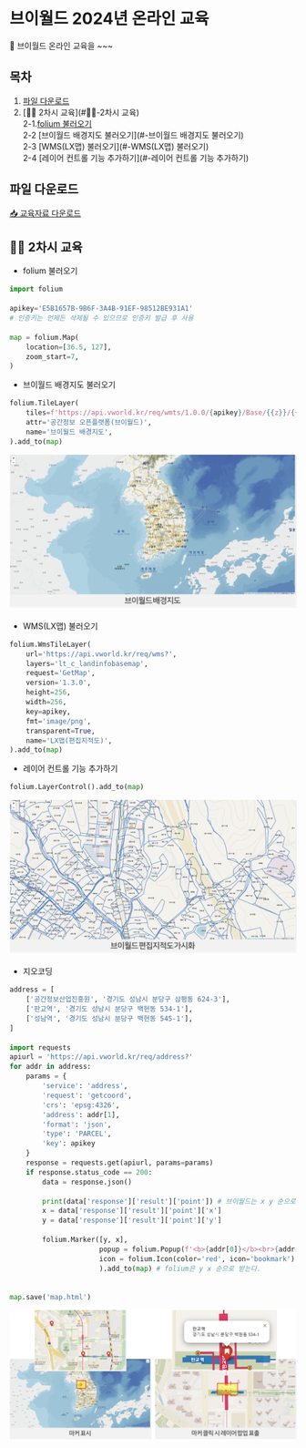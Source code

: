 # 브이월드 2024년 온라인 교육

🙌 브이월드 온라인 교육을 ~~~

## 목차
1. [파일 다운로드](#파일-다운로드)   
2. [🙋‍♀️ 2차시 교육](#🙋‍♀️‍-2차시 교육)   
    2-1.[folium 불러오기](#-folium-불러오기)   
    2-2 [브이월드 배경지도 불러오기](#-브이월드 배경지도 불러오기)   
    2-3 [WMS(LX맵) 불러오기](#-WMS(LX맵) 불러오기)   
    2-4 [레이어 컨트롤 기능 추가하기](#-레이어 컨트롤 기능 추가하기)
   
## 파일 다운로드
[📥 교육자료 다운로드](https://drive.usercontent.google.com/download?id=1Nu9fvBzGn4CKGFlAxc3yOyfABYf5HFDU&export=download&authuser=2)


## 🙋‍♀️ 2차시 교육
- folium 불러오기
```python
import folium

apikey='E5B1657B-9B6F-3A4B-91EF-98512BE931A1'
# 인증키는 언제든 삭제될 수 있으므로 인증키 발급 후 사용

map = folium.Map(
    location=[36.5, 127],
    zoom_start=7,
)
```
- 브이월드 배경지도 불러오기
```python
folium.TileLayer(
    tiles=f'https://api.vworld.kr/req/wmts/1.0.0/{apikey}/Base/{{z}}/{{y}}/{{x}}.png',
    attr='공간정보 오픈플랫폼(브이월드)',
    name='브이월드 배경지도',
).add_to(map)
```
![image](./images/브이월드%20배경지도%20불러오기.png)


- WMS(LX맵) 불러오기
```python
folium.WmsTileLayer(
    url='https://api.vworld.kr/req/wms?',
    layers='lt_c_landinfobasemap',
    request='GetMap',
    version='1.3.0',
    height=256,
    width=256,
    key=apikey,
    fmt='image/png',
    transparent=True,
    name='LX맵(편집지적도)',
).add_to(map)
```
- 레이어 컨트롤 기능 추가하기
```python
folium.LayerControl().add_to(map)
```
![image](./images/WMS(LX맵)%20불러오기.png)

- 지오코딩
```python
address = [
    ['공간정보산업진흥원', '경기도 성남시 분당구 삼평동 624-3'],
    ['판교역', '경기도 성남시 분당구 백현동 534-1'],
    ['성남역', '경기도 성남시 분당구 백현동 545-1'],
]

import requests
apiurl = 'https://api.vworld.kr/req/address?'
for addr in address:
    params = {
        'service': 'address',
        'request': 'getcoord',
        'crs': 'epsg:4326',
        'address': addr[1],
        'format': 'json',
        'type': 'PARCEL',
        'key': apikey
    }
    response = requests.get(apiurl, params=params)
    if response.status_code == 200:
        data = response.json()

        print(data['response']['result']['point']) # 브이월드는 x y 순으로 가져온다
        x = data['response']['result']['point']['x']
        y = data['response']['result']['point']['y']

        folium.Marker([y, x],
                      popup = folium.Popup(f'<b>{addr[0]}</b><br>{addr[1]}', max_width=200),
                      icon = folium.Icon(color='red', icon='bookmark') # 아이콘 색상 변경(red, blue 등) 및 아이콘 변경(home, star, flag, cloud, heart, bookmark 등)
                      ).add_to(map) # folium은 y x 순으로 받는다.


map.save('map.html')
```
![image](./images/지오코딩.png)
